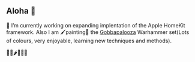 ## Aloha 👋

🔭 I’m currently working on expanding implentation of the Apple HomeKit framework. Also I am 🖌painting🎨 the [Gobbapalooza](https://www.games-workshop.com/en-CA/Gloomspite-Gitz-Gobbapalooza-2019) Warhammer set(Lots of colours, very enjoyable, learning new techniques and methods).

 🍅🥒🌶🍊🥭🍌 
